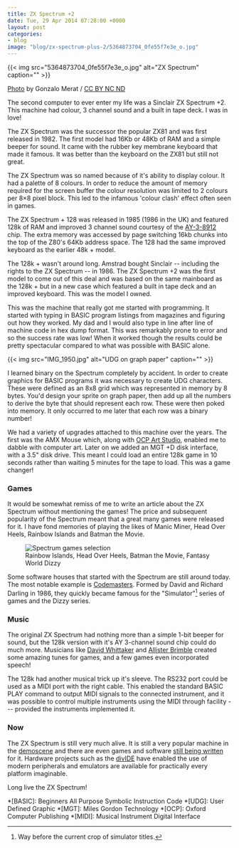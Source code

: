```yaml
---
title: ZX Spectrum +2
date: Tue, 29 Apr 2014 07:28:00 +0000
layout: post
categories:
- blog
image: "blog/zx-spectrum-plus-2/5364873704_0fe55f7e3e_o.jpg"
---
```


{{< img src="5364873704_0fe55f7e3e_o.jpg" alt="ZX Spectrum" caption="" >}}
<figcaption class="attribution"><a href="https://www.flickr.com/photos/gonzalomerat/5364873704">Photo</a> by Gonzalo Merat / <a href="https://creativecommons.org/licenses/by-nc-nd/2.0/">CC BY NC ND</a></figcaption>
</figure>

The second computer to ever enter my life was a Sinclair ZX Spectrum +2. This machine had colour, 3 channel sound and a built in tape deck. I was in love!

<!-- more -->

The ZX Spectrum was the successor the popular ZX81 and was first released in 1982. The first model had 16Kb or 48Kb of RAM and a simple beeper for sound. It came with the rubber key membrane keyboard that made it famous. It was better than the keyboard on the ZX81 but still not great.

The ZX Spectrum was so named because of it's ability to display colour. It had a palette of 8 colours. In order to reduce the amount of memory required for the screen buffer the colour resolution was limited to 2 colours per 8×8 pixel block. This led to the infamous 'colour clash' effect often seen in games.

The ZX Spectrum + 128 was released in 1985 (1986 in the UK) and featured 128k of RAM and improved 3 channel sound courtesy of the [AY-3-8912](http://en.wikipedia.org/wiki/AY-3-8912) chip. The extra memory was accessed by page switching 16kb chunks into the top of the Z80's 64Kb address space. The 128 had the same improved keyboard as the earlier 48k + model.

The 128k + wasn't around long. Amstrad bought Sinclair -- including the rights to the ZX Spectrum -- in 1986. The ZX Spectrum +2 was the first model to come out of this deal and was based on the same mainboard as the 128k + but in a new case which featured a built in tape deck and an improved keyboard. This was the model I owned.

This was the machine that really got me started with programming. It started with typing in BASIC program listings from magazines and figuring out how they worked. My dad and I would also type in line after line of machine code in hex dump format. This was remarkably prone to error and so the success rate was low! When it worked though the results could be pretty spectacular compared to what was possible with BASIC alone.

{{< img src="IMG_1950.jpg" alt="UDG on graph paper" caption="" >}}


I learned binary on the Spectrum completely by accident. In order to create graphics for BASIC programs it was necessary to create UDG characters. These were defined as an 8x8 grid which was represented in memory by 8 bytes. You'd design your sprite on graph paper, then add up all the numbers to derive the byte that should represent each row. These were then poked into memory. It only occurred to me later that each row was a binary number!

We had a variety of upgrades attached to this machine over the years. The first was the AMX Mouse which, along with [OCP Art Studio](http://www.worldofspectrum.org/infoseek.cgi?regexp=^OCP+Art+Studio%2c+The$&loadpics=1), enabled me to dabble with computer art. Later on we added an MGT +D disk interface, with a 3.5" disk drive. This meant I could load an entire 128k game in 10 seconds rather than waiting 5 minutes for the tape to load. This was a game changer!

### Games

It would be somewhat remiss of me to write an article about the ZX Spectrum without mentioning the games! The price and subsequent popularity of the Spectrum meant that a great many games were released for it. I have fond memories of playing the likes of Manic Miner, Head Over Heels, Rainbow Islands and Batman the Movie.

<figure>
  <img src="https://f001.backblazeb2.com/file/danbarber-me/zx-spectrum-plus-2/games.png" alt="Spectrum games selection">
  <figcaption>Rainbow Islands, Head Over Heels, Batman the Movie, Fantasy World Dizzy</figcaption>
</figure>

Some software houses that started with the Spectrum are still around today. The most notable example is [Codemasters](http://www.codemasters.com/uk/). Formed by David and Richard Darling in 1986, they quickly became famous for the "Simulator"[^simulator] series of games and the Dizzy series.

### Music

The original ZX Spectrum had nothing more than a simple 1-bit beeper for sound, but the 128k version with it's AY 3-channel sound chip could do much more. Musicians like [David Whittaker](http://en.wikipedia.org/wiki/David_Whittaker_(video_game_composer)) and [Allister Brimble](http://en.wikipedia.org/wiki/Allister_Brimble) created some amazing tunes for games, and a few games even incorporated speech!

The 128k had another musical trick up it's sleeve. The RS232 port could be used as a MIDI port with the right cable. This enabled the standard BASIC PLAY command to output MIDI signals to the connected instrument, and it was possible to control multiple instruments using the MIDI through facility --- provided the instruments implemented it. 

### Now

The ZX Spectrum is still very much alive. It is still a very popular machine in the [demoscene](http://en.wikipedia.org/wiki/Demoscene) and there are even games and software [still being written](http://www.worldofspectrum.org/whatsnew.html) for it. Hardware projects such as the [divIDE](http://baze.au.com/divide/) have enabled the use of modern peripherals and emulators are available for practically every platform imaginable.

Long live the ZX Spectrum!

[^simulator]: Way before the current crop of simulator titles.

*[BASIC]: Beginners All Purpose Symbolic Instruction Code
*[UDG]: User Defined Graphic
*[MGT]: Miles Gordon Technology
*[OCP]: Oxford Computer Publishing
*[MIDI]: Musical Instrument Digital Interface



